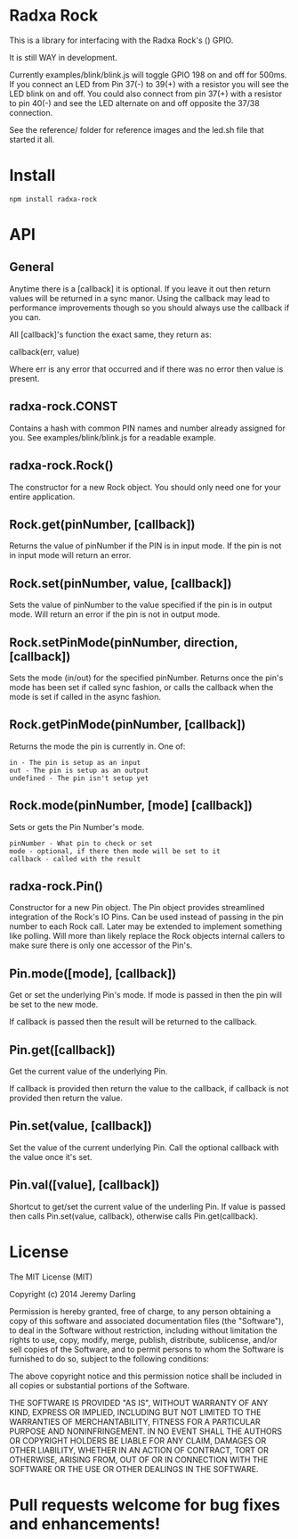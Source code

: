 Radxa Rock
==========

This is a library for interfacing with the Radxa Rock's () GPIO.

It is still WAY in development.

Currently examples/blink/blink.js will toggle GPIO 198 on and off for 500ms.  If
you connect an LED from Pin 37(-) to 39(+) with a resistor you will see the LED
blink on and off.  You could also connect from pin 37(+) with a resistor to
pin 40(-) and see the LED alternate on and off opposite the 37/38 connection.

See the reference/ folder for reference images and the led.sh file that started
it all.

Install
=======

```
npm install radxa-rock
```

API
===

General
-------

Anytime there is a [callback] it is optional.  If you leave it out then return
values will be returned in a sync manor.  Using the callback may lead to
performance improvements though so you should always use the callback if you can.

All [callback]'s function the exact same, they return as:

callback(err, value)

Where err is any error that occurred and if there was no error then value is
present.

radxa-rock.CONST
----------------

Contains a hash with common PIN names and number already assigned for you.  See
examples/blink/blink.js for a readable example.

radxa-rock.Rock()
-----------------

The constructor for a new Rock object.  You should only need one for your entire
application.

Rock.get(pinNumber, [callback])
-------------------------------

Returns the value of pinNumber if the PIN is in input mode.  If the pin is not
in input mode will return an error.

Rock.set(pinNumber, value, [callback])
--------------------------------------

Sets the value of pinNumber to the value specified if the pin is in output mode.
Will return an error if the pin is not in output mode.

Rock.setPinMode(pinNumber, direction, [callback])
-------------------------------------------------

Sets the mode (in/out) for the specified pinNumber.  Returns once the pin's
mode has been set if called sync fashion, or calls the callback when the mode
is set if called in the async fashion.

Rock.getPinMode(pinNumber, [callback])
--------------------------------------

Returns the mode the pin is currently in.  One of:

    in - The pin is setup as an input
    out - The pin is setup as an output
    undefined - The pin isn't setup yet

Rock.mode(pinNumber, [mode] [callback])
--------------------------------

Sets or gets the Pin Number's mode.

    pinNumber - What pin to check or set
    mode - optional, if there then mode will be set to it
    callback - called with the result

radxa-rock.Pin()
----------------

Constructor for a new Pin object.  The Pin object provides streamlined
integration of the Rock's IO Pins.  Can be used instead of passing in the pin
number to each Rock call.  Later may be extended to implement something like
polling.  Will more than likely replace the Rock objects internal callers to
make sure there is only one accessor of the Pin's.

Pin.mode([mode], [callback])
----------------------------

Get or set the underlying Pin's mode.  If mode is passed in then the pin will
be set to the new mode.

If callback is passed then the result will be returned to the callback.

Pin.get([callback])
-------------------

Get the current value of the underlying Pin.

If callback is provided then return the value to the callback, if callback is
not provided then return the value.

Pin.set(value, [callback])
--------------------------

Set the value of the current underlying Pin.  Call the optional callback with
the value once it's set.

Pin.val([value], [callback])
----------------------------

Shortcut to get/set the current value of the underling Pin.  If value is passed
then calls Pin.set(value, callback), otherwise calls Pin.get(callback).

License
=======

The MIT License (MIT)

Copyright (c) 2014 Jeremy Darling

Permission is hereby granted, free of charge, to any person obtaining a copy
of this software and associated documentation files (the "Software"), to deal
in the Software without restriction, including without limitation the rights
to use, copy, modify, merge, publish, distribute, sublicense, and/or sell
copies of the Software, and to permit persons to whom the Software is
furnished to do so, subject to the following conditions:

The above copyright notice and this permission notice shall be included in
all copies or substantial portions of the Software.

THE SOFTWARE IS PROVIDED "AS IS", WITHOUT WARRANTY OF ANY KIND, EXPRESS OR
IMPLIED, INCLUDING BUT NOT LIMITED TO THE WARRANTIES OF MERCHANTABILITY,
FITNESS FOR A PARTICULAR PURPOSE AND NONINFRINGEMENT. IN NO EVENT SHALL THE
AUTHORS OR COPYRIGHT HOLDERS BE LIABLE FOR ANY CLAIM, DAMAGES OR OTHER
LIABILITY, WHETHER IN AN ACTION OF CONTRACT, TORT OR OTHERWISE, ARISING FROM,
OUT OF OR IN CONNECTION WITH THE SOFTWARE OR THE USE OR OTHER DEALINGS IN
THE SOFTWARE.

Pull requests welcome for bug fixes and enhancements!
=====================================================
